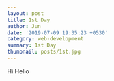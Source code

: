 ```yaml
---
layout: post
title: 1st Day
author: Jun
date: '2019-07-09 19:35:23 +0530'
category: web-development
summary: 1st Day
thumbnail: posts/1st.jpg
---
```


Hi Hello
